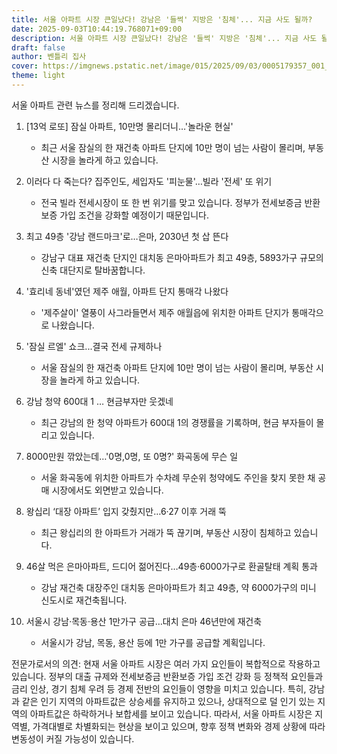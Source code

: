 ```yaml
---
title: 서울 아파트 시장 큰일났다! 강남은 '들썩' 지방은 '침체'... 지금 사도 될까?
date: 2025-09-03T10:44:19.768071+09:00
description: 서울 아파트 시장 큰일났다! 강남은 '들썩' 지방은 '침체'... 지금 사도 될까?
draft: false
author: 벤틀리 집사
cover: https://imgnews.pstatic.net/image/015/2025/09/03/0005179357_001_20250903064913031.jpg
theme: light
---
```


서울 아파트 관련 뉴스를 정리해 드리겠습니다.

1. [13억 로또] 잠실 아파트, 10만명 몰리더니…'놀라운 현실' 
   - 최근 서울 잠실의 한 재건축 아파트 단지에 10만 명이 넘는 사람이 몰리며, 부동산 시장을 놀라게 하고 있습니다.

2. 이러다 다 죽는다? 집주인도, 세입자도 '피눈물'…빌라 '전세' 또 위기
   - 전국 빌라 전세시장이 또 한 번 위기를 맞고 있습니다. 정부가 전세보증금 반환보증 가입 조건을 강화할 예정이기 때문입니다.

3. 최고 49층 '강남 랜드마크'로…은마, 2030년 첫 삽 뜬다 
   - 강남구 대표 재건축 단지인 대치동 은마아파트가 최고 49층, 5893가구 규모의 신축 대단지로 탈바꿈합니다.

4. '효리네 동네'였던 제주 애월, 아파트 단지 통매각 나왔다 
   - '제주살이' 열풍이 사그라들면서 제주 애월읍에 위치한 아파트 단지가 통매각으로 나왔습니다.

5. '잠실 르엘' 쇼크...결국 전세 규제하나
   - 서울 잠실의 한 재건축 아파트 단지에 10만 명이 넘는 사람이 몰리며, 부동산 시장을 놀라게 하고 있습니다.

6. 강남 청약 600대 1 … 현금부자만 웃겠네
   - 최근 강남의 한 청약 아파트가 600대 1의 경쟁률을 기록하며, 현금 부자들이 몰리고 있습니다.

7. 8000만원 깎았는데…'0명,0명, 또 0명?' 화곡동에 무슨 일 
   - 서울 화곡동에 위치한 아파트가 수차례 무순위 청약에도 주인을 찾지 못한 채 공매 시장에서도 외면받고 있습니다.

8. 왕십리 ‘대장 아파트’ 입지 갖췄지만…6·27 이후 거래 뚝
   - 최근 왕십리의 한 아파트가 거래가 뚝 끊기며, 부동산 시장이 침체하고 있습니다.

9. 46살 먹은 은마아파트, 드디어 젊어진다…49층·6000가구로 환골탈태 계획 통과
   - 강남 재건축 대장주인 대치동 은마아파트가 최고 49층, 약 6000가구의 미니 신도시로 재건축됩니다.

10. 서울시 강남·목동·용산 1만가구 공급…대치 은마 46년만에 재건축 
    - 서울시가 강남, 목동, 용산 등에 1만 가구를 공급할 계획입니다.

전문가로서의 의견: 
현재 서울 아파트 시장은 여러 가지 요인들이 복합적으로 작용하고 있습니다. 정부의 대출 규제와 전세보증금 반환보증 가입 조건 강화 등 정책적 요인들과 금리 인상, 경기 침체 우려 등 경제 전반의 요인들이 영향을 미치고 있습니다. 특히, 강남과 같은 인기 지역의 아파트값은 상승세를 유지하고 있으나, 상대적으로 덜 인기 있는 지역의 아파트값은 하락하거나 보합세를 보이고 있습니다. 따라서, 서울 아파트 시장은 지역별, 가격대별로 차별화되는 현상을 보이고 있으며, 향후 정책 변화와 경제 상황에 따라 변동성이 커질 가능성이 있습니다.